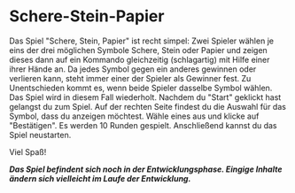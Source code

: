 # Schere-Stein-Papier

Das Spiel "Schere, Stein, Papier" ist recht simpel:
Zwei Spieler wählen je eins der drei möglichen Symbole Schere, Stein oder Papier und zeigen 
dieses dann auf ein Kommando gleichzeitig (schlagartig) mit Hilfe einer ihrer Hände an. Da 
jedes Symbol gegen ein anderes gewinnen oder verlieren kann, steht immer einer der Spieler als 
Gewinner fest. Zu Unentschieden kommt es, wenn beide Spieler dasselbe Symbol wählen. Das 
Spiel wird in diesem Fall wiederholt. Nachdem du "Start" geklickt hast gelangst du 
zum Spiel. Auf der rechten Seite findest du die Auswahl für das Symbol, dass du anzeigen 
möchtest. Wähle eines aus und klicke auf "Bestätigen". Es werden 10 Runden gespielt. 
Anschließend kannst du das Spiel neustarten. 

Viel Spaß!

***Das Spiel befindent sich noch in der Entwicklungsphase. Eingige Inhalte ändern sich vielleicht im Laufe der Entwicklung.***
